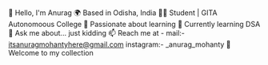 👋 Hello, I'm Anurag
🌍 Based in Odisha, India
👨‍💻 Student | GITA Autonomoous College
🚀 Passionate about learning
🌱 Currently learning DSA
💬 Ask me about... just kidding
📫 Reach me at -
  mail:- itsanuragmohantyhere@gmail.com
  instagram:- _anurag_mohanty
🎯 Welcome to my collection
